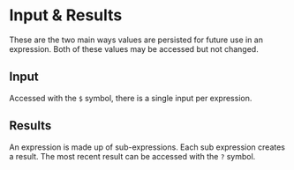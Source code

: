 # Input & Results
These are the two main ways values are persisted for future use in an expression. Both of these values may be accessed but not changed.

## Input
Accessed with the `$` symbol, there is a single input per expression.

## Results
An expression is made up of sub-expressions. Each sub expression creates a result. The most recent result can be accessed with the `?` symbol.